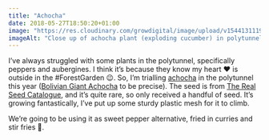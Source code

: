 ```yaml
---
title: "Achocha"
date: 2018-05-27T18:50:20+01:00
image: "https://res.cloudinary.com/growdigital/image/upload/v1544131119/achocha-42350114921.jpg"
imageAlt: "Close up of achocha plant (exploding cucumber) in polytunnel"
---
```


I’ve always struggled with some plants in the polytunnel, specifically peppers and aubergines. I think it’s because they know my heart ❤️ is outside in the #ForestGarden 😉. So, I’m trialling [achocha](https://en.wikipedia.org/wiki/Cyclanthera_pedata) in the polytunnel this year ([Bolivian Giant Achocha](http://realseeds.co.uk/cucumberrelatives.html) to be precise). The seed is from [The Real Seed Catalogue](http://www.realseeds.co.uk/), and it’s quite rare, so only received a handful of seed. It’s growing fantastically, I’ve put up some sturdy plastic mesh for it to climb. 

We’re going to be using it as sweet pepper alternative, fried in curries and stir fries 🙂. 

